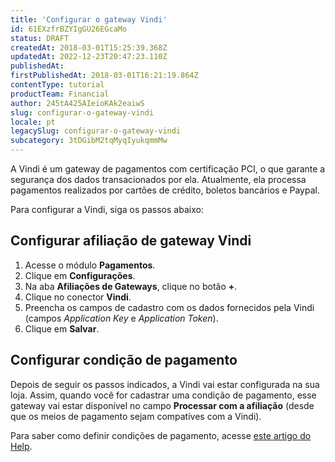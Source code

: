 ```yaml
---
title: 'Configurar o gateway Vindi'
id: 61EXzfrBZYIgGU26EGcaMo
status: DRAFT
createdAt: 2018-03-01T15:25:39.368Z
updatedAt: 2022-12-23T20:47:23.110Z
publishedAt: 
firstPublishedAt: 2018-03-01T16:21:19.864Z
contentType: tutorial
productTeam: Financial
author: 245tA425AIeioKAk2eaiwS
slug: configurar-o-gateway-vindi
locale: pt
legacySlug: configurar-o-gateway-vindi
subcategory: 3tDGibM2tqMyqIyukqmmMw
---
```


A Vindi é um gateway de pagamentos com certificação PCI, o que garante a segurança dos dados transacionados por ela. Atualmente, ela processa pagamentos realizados por cartões de crédito, boletos bancários e Paypal.

Para configurar a Vindi, siga os passos abaixo:

## Configurar afiliação de gateway Vindi
1. Acesse o módulo __Pagamentos__.
2. Clique em __Configurações__.
3. Na aba __Afiliações de Gateways__, clique no botão __+__.
4. Clique no conector __Vindi__.
5. Preencha os campos de cadastro com os dados fornecidos pela Vindi (campos _Application Key_ e _Application Token_).
6. Clique em __Salvar__.

## Configurar condição de pagamento

Depois de seguir os passos indicados, a Vindi vai estar configurada na sua loja. Assim, quando você for cadastrar uma condição de pagamento, esse gateway vai estar disponível no campo __Processar com a afiliação__ (desde que os meios de pagamento sejam compatíves com a Vindi).

Para saber como definir condições de pagamento, acesse [este artigo do Help](/pt/tutorial/condicoes-de-pagamento).
